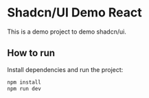 # Shadcn/UI Demo React

This is a demo project to demo shadcn/ui.

## How to run

Install dependencies and run the project:
```bash
npm install
npm run dev
```

